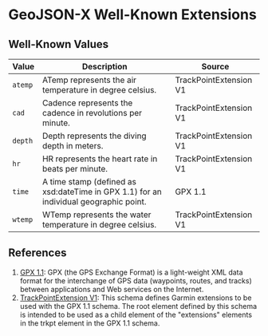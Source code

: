 GeoJSON-X Well-Known Extensions
===============================

Well-Known Values
-----------------

| Value | Description | Source |
| ----- | ----------- | ------ |
| `atemp` | ATemp represents the air temperature in degree celsius. | TrackPointExtension V1 |
| `cad` | Cadence represents the cadence in revolutions per minute. | TrackPointExtension V1 |
| `depth` | Depth represents the diving depth in meters. | TrackPointExtension V1 |
| `hr` | HR represents the heart rate in beats per minute. | TrackPointExtension V1 |
| `time` | A time stamp (defined as xsd:dateTime in GPX 1.1) for an individual geographic point. | GPX 1.1 |
| `wtemp` | WTemp represents the water temperature in degree celsius. | TrackPointExtension V1 |

References
----------

1. [GPX 1.1](http://www.topografix.com/gpx.asp): GPX (the GPS Exchange Format) is a light-weight XML data format for the interchange of GPS data (waypoints, routes, and tracks) between applications and Web services on the Internet.
2. [TrackPointExtension V1](https://www.cluetrust.com/Schemas/gpxdata10.xsd): This schema defines Garmin extensions to be used with the GPX 1.1 schema. The root element defined by this schema is intended to be used as a child element of the "extensions" elements in the trkpt element in the GPX 1.1 schema.
